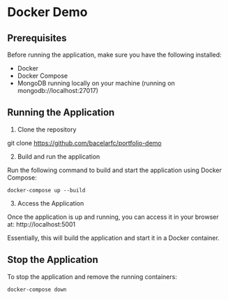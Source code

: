 # Docker Demo 

## Prerequisites

Before running the application, make sure you have the following installed:

- Docker
- Docker Compose
- MongoDB running locally on your machine (running on mongodb://localhost:27017)

## Running the Application

1. Clone the repository

git clone https://github.com/bacelarfc/portfolio-demo

2. Build and run the application

Run the following command to build and start the application using Docker Compose:

```
docker-compose up --build
``` 

3. Access the Application

Once the application is up and running, you can access it in your browser at: http://localhost:5001

Essentially, this will build the application and start it in a Docker container. 

## Stop the Application

To stop the application and remove the running containers:

```
docker-compose down
```


